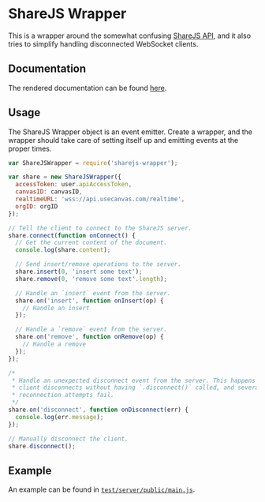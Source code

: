 # ShareJS Wrapper

This is a wrapper around the somewhat confusing
[ShareJS API](https://github.com/share/ShareJS/tree/v0.7.40), and it also tries
to simplify handling disconnected WebSocket clients.

## Documentation

The rendered documentation can be found
[here](https://usecanvas.github.io/sharejs-wrapper).

## Usage

The ShareJS Wrapper object is an event emitter. Create a wrapper, and the
wrapper should take care of setting itself up and emitting events at the proper
times.

```javascript
var ShareJSWrapper = require('sharejs-wrapper');

var share = new ShareJSWrapper({
  accessToken: user.apiAccessToken,
  canvasID: canvasID,
  realtimeURL: 'wss://api.usecanvas.com/realtime',
  orgID: orgID
});

// Tell the client to connect to the ShareJS server.
share.connect(function onConnect() {
  // Get the current content of the document.
  console.log(share.content);

  // Send insert/remove operations to the server.
  share.insert(0, 'insert some text');
  share.remove(0, 'remove some text'.length);

  // Handle an `insert` event from the server.
  share.on('insert', function onInsert(op) {
    // Handle an insert
  });

  // Handle a `remove` event from the server.
  share.on('remove', function onRemove(op) {
    // Handle a remove
  });
});

/*
 * Handle an unexpected disconnect event from the server. This happens when the
 * client disconnects without having `.disconnect()` called, and several
 * reconnection attempts fail.
 */
share.on('disconnect', function onDisconnect(err) {
  console.log(err.message);
});

// Manually disconnect the client.
share.disconnect();
```

## Example

An example can be found in
[`test/server/public/main.js`](https://github.com/usecanvas/sharejs-wrapper/blob/master/test/server/public/main.js).
